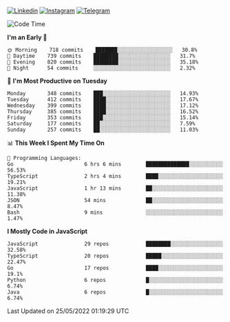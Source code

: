 [![Linkedin](https://img.shields.io/badge/-Archie-blue?style=flat-square&labelColor=gray&logo=Linkedin&logoColor=white&link=https://www.linkedin.com/in/archisdi)](https://www.linkedin.com/in/archisdi)
[![Instagram](https://img.shields.io/badge/-@archisdi-orange?style=flat-square&labelColor=gray&logo=Instagram&logoColor=white&link=https://www.instagram.com/archisdi)](https://www.instagram.com/archisdi)
[![Telegram](https://img.shields.io/badge/-aai-informational?style=flat-square&labelColor=gray&logo=telegram&logoColor=white&link=https://t.me/archisdi)](https://t.me/archisdi)

<!--START_SECTION:waka-->
![Code Time](http://img.shields.io/badge/Code%20Time-0%20secs-blue)

**I'm an Early 🐤** 

```text
🌞 Morning    718 commits    ███████░░░░░░░░░░░░░░░░░░   30.8% 
🌆 Daytime    739 commits    ████████░░░░░░░░░░░░░░░░░   31.7% 
🌃 Evening    820 commits    ████████░░░░░░░░░░░░░░░░░   35.18% 
🌙 Night      54 commits     ░░░░░░░░░░░░░░░░░░░░░░░░░   2.32%

```
📅 **I'm Most Productive on Tuesday** 

```text
Monday       348 commits    ███░░░░░░░░░░░░░░░░░░░░░░   14.93% 
Tuesday      412 commits    ████░░░░░░░░░░░░░░░░░░░░░   17.67% 
Wednesday    399 commits    ████░░░░░░░░░░░░░░░░░░░░░   17.12% 
Thursday     385 commits    ████░░░░░░░░░░░░░░░░░░░░░   16.52% 
Friday       353 commits    ███░░░░░░░░░░░░░░░░░░░░░░   15.14% 
Saturday     177 commits    ██░░░░░░░░░░░░░░░░░░░░░░░   7.59% 
Sunday       257 commits    ██░░░░░░░░░░░░░░░░░░░░░░░   11.03%

```


📊 **This Week I Spent My Time On** 

```text
💬 Programming Languages: 
Go                       6 hrs 6 mins        ██████████████░░░░░░░░░░░   56.53% 
TypeScript               2 hrs 4 mins        ████░░░░░░░░░░░░░░░░░░░░░   19.21% 
JavaScript               1 hr 13 mins        ██░░░░░░░░░░░░░░░░░░░░░░░   11.38% 
JSON                     54 mins             ██░░░░░░░░░░░░░░░░░░░░░░░   8.47% 
Bash                     9 mins              ░░░░░░░░░░░░░░░░░░░░░░░░░   1.47%

```

**I Mostly Code in JavaScript** 

```text
JavaScript               29 repos            ████████░░░░░░░░░░░░░░░░░   32.58% 
TypeScript               20 repos            █████░░░░░░░░░░░░░░░░░░░░   22.47% 
Go                       17 repos            ████░░░░░░░░░░░░░░░░░░░░░   19.1% 
Python                   6 repos             █░░░░░░░░░░░░░░░░░░░░░░░░   6.74% 
Java                     6 repos             █░░░░░░░░░░░░░░░░░░░░░░░░   6.74%

```



 Last Updated on 25/05/2022 01:19:29 UTC
<!--END_SECTION:waka-->